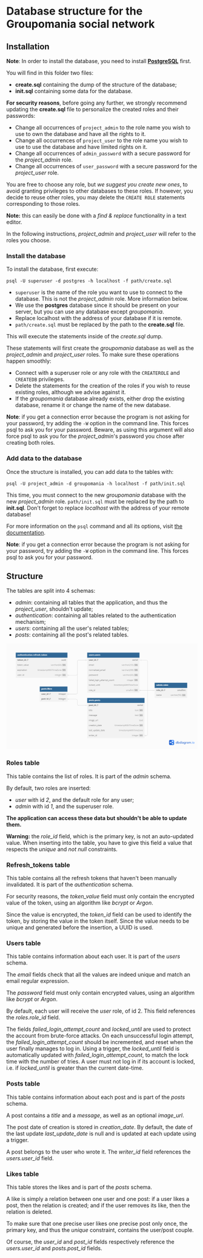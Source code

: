 # Database structure for the Groupomania social network

## Installation

**Note**: In order to install the database, you need to install **[PostgreSQL](https://www.postgresql.org/)** first.

You will find in this folder two files:

-   **create.sql** containing the dump of the structure of the database;
-   **init.sql** containing some data for the database.

**For security reasons**, before going any further, we strongly recommend updating the **create.sql** file to personalize the created roles and their passwords:

-   Change all occurrences of `project_admin` to the role name you wish to use to own the database and have all the rights to it.
-   Change all occurrences of `project_user` to the role name you wish to use to use the database and have limited rights on it.
-   Change all occurrences of `admin_password` with a secure password for the _project_admin_ role.
-   Change all occurrences of `user_password` with a secure password for the _project_user_ role.

You are free to choose any role, but _we suggest you create new ones_, to avoid granting privileges to other databases to these roles. If however, you decide to reuse other roles, you may delete the `CREATE ROLE` statements corresponding to those roles.

**Note:** this can easily be done with a _find & replace_ functionality in a text editor.

In the following instructions, _project_admin_ and _project_user_ will refer to the roles you choose.

### Install the database

To install the database, first execute:

```
psql -U superuser -d postgres -h localhost -f path/create.sql
```

-   `superuser` is the name of the role you want to use to connect to the database. This is not the _project_admin_ role. More information below.
-   We use the **postgres** database since it should be present on your server, but you can use any database except _groupomania_.
-   Replace localhost with the address of your database if it is remote.
-   `path/create.sql` must be replaced by the path to the **create.sql** file.

This will execute the statements inside of the _create.sql_ dump.

These statements will first create the _groupomania_ database as well as the _project_admin_ and _project_user_ roles. To make sure these operations happen smoothly:

-   Connect with a superuser role or any role with the `CREATEROLE` and `CREATEDB` privileges.
-   Delete the statements for the creation of the roles if you wish to reuse existing roles, although we advise against it.
-   If the _groupomania_ database already exists, either drop the existing database, rename it or change the name of the new database.

**Note**: if you get a connection error because the program is not asking for your password, try adding the `-W` option in the command line. This forces psql to ask you for your password. Beware, as using this argument will also force psql to ask you for the *project_admin*'s password you chose after creating both roles.

### Add data to the database

Once the structure is installed, you can add data to the tables with:

```
psql -U project_admin -d groupomania -h localhost -f path/init.sql
```

This time, you must connect to the new _groupomania_ database with the new _project_admin_ role. `path/init.sql` must be replaced by the path to **init.sql**. Don't forget to replace *localhost* with the address of your remote database!

For more information on the `psql` command and all its options, visit [the documentation](https://docs.postgresql.fr/10/app-psql.html).

**Note**: if you get a connection error because the program is not asking for your password, try adding the `-W` option in the command line. This forces psql to ask you for your password.

## Structure

The tables are split into 4 schemas:

-   _admin_: containing all tables that the application, and thus the _project_user_, shouldn't update;
-   _authentication_: containing all tables related to the authentication mechanism;
-   _users_: containing all the user's related tables;
-   _posts_: containing all the post's related tables.

![](./db_schame.png)

### Roles table

This table contains the list of roles. It is part of the _admin_ schema.

By default, two roles are inserted:

-   _user_ with id _2_, and the default role for any user;
-   _admin_ with id _1_, and the superuser role.

**The application can access these data but shouldn't be able to update them.**

**Warning:** the _role_id_ field, which is the primary key, is not an auto-updated value. When inserting into the table, you have to give this field a value that respects the _unique_ and _not null_ constraints.

### Refresh_tokens table

This table contains all the refresh tokens that haven't been manually invalidated. It is part of the _authentication_ schema.

For security reasons, the _token_value_ field must only contain the encrypted value of the token, using an algorithm like _bcrypt_ or _Argon_.

Since the value is encrypted, the _token_id_ field can be used to identify the token, by storing the value in the token itself. Since the value needs to be unique and generated before the insertion, a UUID is used.

### Users table

This table contains information about each user. It is part of the _users_ schema.

The _email_ fields check that all the values are indeed unique and match an email regular expression.

The _password_ field must only contain encrypted values, using an algorithm like _bcrypt_ or _Argon_.

By default, each user will receive the _user_ role, of id 2. This field references the _roles.role_id_ field.

The fields _failed_login_attempt_count_ and _locked_until_ are used to protect the account from brute-force attacks. On each unsuccessful login attempt, the _failed_login_attempt_count_ should be incremented, and reset when the user finally manages to log in. Using a trigger, the _locked_until_ field is automatically updated with _failed_login_attempt_count_, to match the lock time with the number of tries. A user must not log in if its account is locked, i.e. if _locked_until_ is greater than the current date-time.

### Posts table

This table contains information about each post and is part of the _posts_ schema.

A post contains a _title_ and a _message_, as well as an optional _image_url_.

The post date of creation is stored in _creation_date_. By default, the date of the last update _last_update_date_ is null and is updated at each update using a trigger.

A post belongs to the user who wrote it. The _writer_id_ field references the _users.user_id_ field.

### Likes table

This table stores the likes and is part of the _posts_ schema.

A like is simply a relation between one user and one post: if a user likes a post, then the relation is created; and if the user removes its like, then the relation is deleted.

To make sure that one precise user likes one precise post only once, the primary key, and thus the _unique_ constraint, contains the user/post couple.

Of course, the _user_id_ and _post_id_ fields respectively reference the _users.user_id_ and _posts.post_id_ fields.
